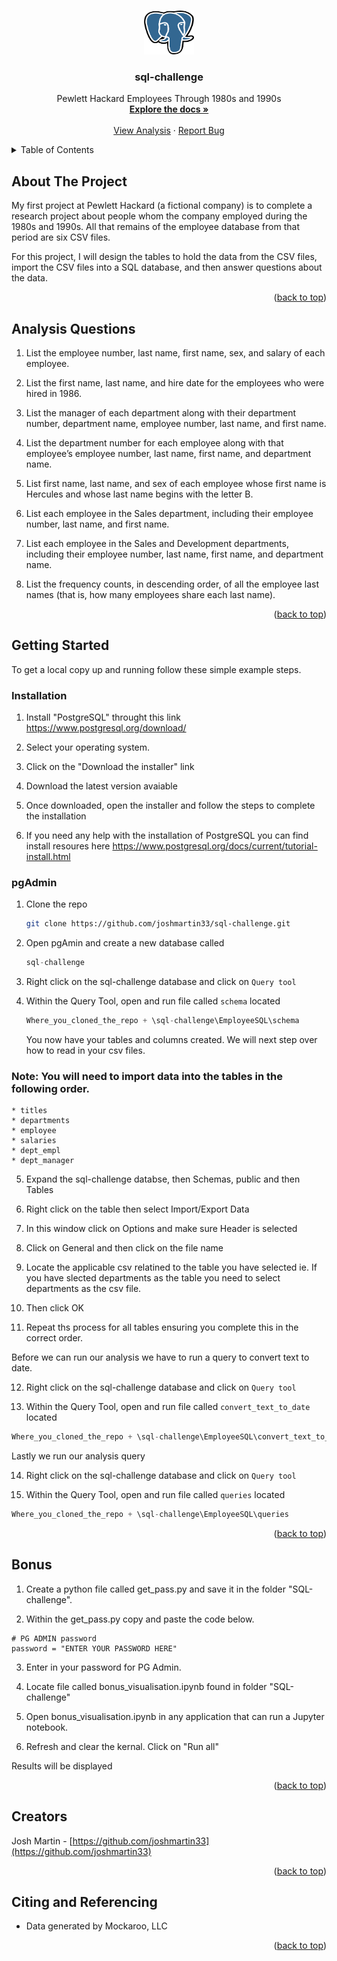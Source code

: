
<a name="readme-top"></a>

<!-- PROJECT LOGO -->
<br />
<div align="center">
  <a href="https://github.com/joshmartin33/sql-challenge.git">
    <img src="EmployeeSQL/images/logo.png" alt="Logo" width="80" height="70">
  </a>

<h3 align="center">sql-challenge</h3>

  <p align="center">
    Pewlett Hackard Employees Through 1980s and 1990s
    <br />
    <a href="https://github.com/joshmartin33/sql-challenge.git"><strong>Explore the docs »</strong></a>
    <br />
    <br />
    <a href="https://github.com/joshmartin33/sql-challenge/blob/main/bonus_visualisation.ipynb">View Analysis</a>
    ·
    <a href="https://github.com/joshmartin33/sql-challenge/issues">Report Bug</a>
  </p>
</div>


<!-- TABLE OF CONTENTS -->
<details>
  <summary>Table of Contents</summary>
  <ol>
    <li>
      <a href="#about-the-project">About The Project</a>
      <ul>
        <li><a href="#analysis-questions">Analysis Questions</a></li>
      </ul>
    </li>
    <li>
      <a href="#getting-started">Getting Started</a>
      <ul>
        <li><a href="#installation">Installation</a></li>
      </ul>
       <li><a href="#bonus">Bonus</a></li>
      </ul>
    </li>
    <li><a href="#creators">Creators</a></li>
    <li><a href="#citing-and-referencing">Citing and Referencing</a></li>
  </ol>
</details>



<!-- ABOUT THE PROJECT -->
## About The Project

My first project at Pewlett Hackard (a fictional company) is to complete a research project about people whom the company employed during the 1980s and 1990s. All that remains of the employee database from that period are six CSV files.

For this project, I will design the tables to hold the data from the CSV files, import the CSV files into a SQL database, and then answer questions about the data.

<p align="right">(<a href="#readme-top">back to top</a>)</p>

<!-- Analysis Questions -->
## Analysis Questions

1. List the employee number, last name, first name, sex, and salary of each employee.

2. List the first name, last name, and hire date for the employees who were hired in 1986.

3. List the manager of each department along with their department number, department name, employee number, last name, and first name.

4. List the department number for each employee along with that employee’s employee number, last name, first name, and department name.

5. List first name, last name, and sex of each employee whose first name is Hercules and whose last name begins with the letter B.

6. List each employee in the Sales department, including their employee number, last name, and first name.

7. List each employee in the Sales and Development departments, including their employee number, last name, first name, and department name.

8. List the frequency counts, in descending order, of all the employee last names (that is, how many employees share each last name).

<p align="right">(<a href="#readme-top">back to top</a>)</p>


<!-- GETTING STARTED -->
## Getting Started

To get a local copy up and running follow these simple example steps.

### Installation
 
1. Install "PostgreSQL" throught this link https://www.postgresql.org/download/

2. Select your operating system.

3. Click on the "Download the installer" link

4. Download the latest version avaiable

6. Once downloaded, open the installer and follow the steps to complete the installation

5. If you need any help with the installation of PostgreSQL you can find install resoures here https://www.postgresql.org/docs/current/tutorial-install.html


### pgAdmin

1. Clone the repo
   ```sh
   git clone https://github.com/joshmartin33/sql-challenge.git
   ```
2. Open pgAmin and create a new database called 
   ```js
   sql-challenge
   ```
3. Right click on the sql-challenge database and click on `Query tool`
   
4. Within the Query Tool, open and run file called `schema` located
   ```js
   Where_you_cloned_the_repo + \sql-challenge\EmployeeSQL\schema
   ```

    You now have your tables and columns created. We will next step over how to read in your csv files.

### Note: You will need to import data into the tables in the following order.

    * titles
    * departments
    * employee
    * salaries
    * dept_empl
    * dept_manager

5. Expand the sql-challenge databse, then Schemas, public and then Tables

6. Right click on the table then select Import/Export Data

7. In this window click on Options and make sure Header is selected

8. Click on General and then click on the file name

9. Locate the applicable csv relatined to the table you have selected ie. If you have slected departments as the table you need to select departments as the csv file.

10. Then click OK

11. Repeat ths process for all tables ensuring you complete this in the correct order.


Before we can run our analysis we have to run a query to convert text to date.


12. Right click on the sql-challenge database and click on `Query tool`
   
13. Within the Query Tool, open and run file called `convert_text_to_date` located
   ```js
   Where_you_cloned_the_repo + \sql-challenge\EmployeeSQL\convert_text_to_date
```

Lastly we run our analysis query

14. Right click on the sql-challenge database and click on `Query tool`
   
15. Within the Query Tool, open and run file called `queries` located
   ```js
   Where_you_cloned_the_repo + \sql-challenge\EmployeeSQL\queries
```

<p align="right">(<a href="#readme-top">back to top</a>)</p>


<!-- BONUS -->
## Bonus

1. Create a python file called get_pass.py and save it in the folder "SQL-challenge".

2. Within the get_pass.py copy and paste the code below. 

```
# PG ADMIN password
password = "ENTER YOUR PASSWORD HERE"
```

3. Enter in your password for PG Admin.

4. Locate file called bonus_visualisation.ipynb found in folder "SQL-challenge"

5. Open bonus_visualisation.ipynb in any application that can run a Jupyter notebook.

6. Refresh and clear the kernal. Click on "Run all"

Results will be displayed


<p align="right">(<a href="#readme-top">back to top</a>)</p>

<!-- Creators -->
## Creators

Josh Martin - [https://github.com/joshmartin33](https://github.com/joshmartin33)


<p align="right">(<a href="#readme-top">back to top</a>)</p>

<!-- Citing and Referencing -->
## Citing and Referencing

* Data generated by Mockaroo, LLC


<p align="right">(<a href="#readme-top">back to top</a>)</p>